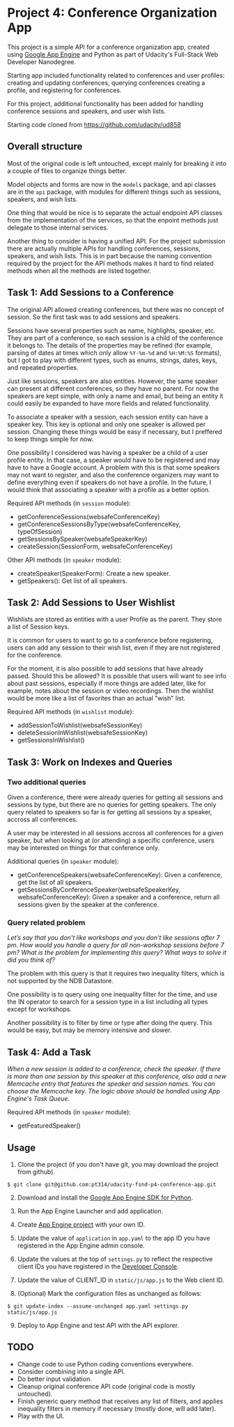 Project 4: Conference Organization App
======================================

This project is a simple API for a conference organization app, created using
[Google App Engine](https://cloud.google.com/appengine/docs) and Python
as part of Udacity's Full-Stack Web Developer Nanodegree.

Starting app included functionality related to conferences and user profiles:
creating and updating conferences, querying conferences creating a profile,
and registering for conferences. 

For this project, additional functionality has been added for handling
conference sessions and speakers, and user wish lists.

Starting code cloned from https://github.com/udacity/ud858


Overall structure
-----------------

Most of the original code is left untouched, except mainly for breaking it into
a couple of files to organize things better.

Model objects and forms are now in the ```models``` package, and api classes
are in the ```api``` package, with modules for different things such as sessions,
speakers, and wish lists.

One thing that would be nice is to separate the actual endpoint API classes
from the implementation of the services, so that the enpoint methods just
delegate to those internal services.

Another thing to consider is having a unified API. For the project submission
there are actually multiple APIs for handling conferences, sessions, speakers,
and wish lists. This is in part because the naming convention required by the
project for the API methods makes it hard to find related methods when all the
methods are listed together.


Task 1: Add Sessions to a Conference
------------------------------------

The original API allowed creating conferences, but there was no concept
of session. So the first task was to add sessions and speakers.

Sessions have several properties such as name, highlights, speaker, etc.
They are part of a conference, so each session is a child of the conference
it belongs to. The details of the properties may be refined (for example,
parsing of dates at times which only allow ```%Y-%m-%d``` and ```%H:%M:%S```
formats), but I got to play with different types, such as enums, strings,
dates, keys, and repeated properties.

Just like sessions, speakers are also entities. However, the same speaker
can present at different conferences, so they have no parent. For now the
speakers are kept simple, with only a name and email, but being an entity
it could easily be expanded to have more fields and related functionality.

To associate a speaker with a session, each session entity can have
a speaker key. This key is optional and only one speaker is allowed
per session. Changing these things would be easy if necessary, but I
preffered to keep things simple for now.

One possibility I considered was having a speaker be a child of a user
profile entity. In that case, a speaker would have to be registered and
may have to have a Google account. A problem with this is that some
speakers may not want to register, and also the conference organizers
may want to define everything even if speakers do not have a profile.
In the future, I would think that associating a speaker with a profile
as a better option.

Required API methods (in ```session``` module):

- getConferenceSessions(websafeConferenceKey)
- getConferenceSessionsByType(websafeConferenceKey, typeOfSession)
- getSessionsBySpeaker(websafeSpeakerKey)
- createSession(SessionForm, websafeConferenceKey)

Other API methods (in ```speaker``` module):

- createSpeaker(SpeakerForm): Create a new speaker.
- getSpeakers(): Get list of all speakers.


Task 2: Add Sessions to User Wishlist
-------------------------------------

Wishlists are stored as entities with a user Profile as the parent.
They store a list of Session keys.

It is common for users to want to go to a conference before registering,
users can add any session to their wish list, even if they are not registered
for the conference. 

For the moment, it is also possible to add sessions that have already passed.
Should this be allowed? It is possible that users will want to see info about
past sessions, especially if more things are added later, like for example,
notes about the session or video recordings. Then the wishlist would be more
like a list of favorites than an actual "wish" list.

Required API methods (in ```wishlist``` module):

- addSessionToWishlist(websafeSessionKey)
- deleteSessionInWishlist(websafeSessionKey)
- getSessionsInWishlist()


Task 3: Work on Indexes and Queries
-----------------------------------

### Two additional queries

Given a conference, there were already queries for getting all sessions and sessions by type,
but there are no queries for getting speakers. The only query related to speakers so far is
for getting all sessions by a speaker, accross all conferences.

A user may be interested in all sessions accross all conferences for a given speaker,
but when looking at (or attending) a specific conference, users may be interested on
things for that conference only.

Additional queries (in ```speaker``` module):

- getConferenceSpeakers(websafeConferenceKey): Given a conference, get the list of all speakers.
- getSessionsByConferenceSpeaker(websafeSpeakerKey, websafeConferenceKey): Given a speaker and a conference, return all sessions given by the speaker at the conference.

### Query related problem

*Let’s say that you don't like workshops and you don't like sessions after 7 pm.
How would you handle a query for all non-workshop sessions before 7 pm? 
What is the problem for implementing this query? What ways to solve it did you think of?*

The problem with this query is that it requires two inequality filters,
which is not supported by the NDB Datastore.

One possibility is to query using one inequality filter for the time,
and use the IN operator to search for a session type in a list including
all types except for workshops.

Another possibility is to filter by time or type after doing the query.
This would be easy, but may be memory intensive and slower. 


Task 4: Add a Task
------------------

*When a new session is added to a conference, check the speaker. If there is more than one session
by this speaker at this conference, also add a new Memcache entry that features the speaker and
session names. You can choose the Memcache key. The logic above should be handled using
App Engine's Task Queue.*

Required API methods (in ```speaker``` module):

- getFeaturedSpeaker()


Usage
-----

1) Clone the project (if you don't have git, you may download the project from github).
```
$ git clone git@github.com:pt314/udacity-fsnd-p4-conference-app.git
```

2) Download and install the [Google App Engine SDK for Python](https://cloud.google.com/appengine/downloads).

3) Run the App Engine Launcher and add application.

4) Create [App Engine project](https://console.cloud.google.com/) with your own ID.

5) Update the value of `application` in `app.yaml` to the app ID you have registered
   in the App Engine admin console.

6) Update the values at the top of `settings.py` to reflect the respective
   client IDs you have registered in the [Developer Console](https://console.developers.google.com/).

7) Update the value of CLIENT_ID in `static/js/app.js` to the Web client ID.

8) (Optional) Mark the configuration files as unchanged as follows:
```
$ git update-index --assume-unchanged app.yaml settings.py static/js/app.js
```

9) Deploy to App Engine and test API with the API explorer.


TODO
----

- Change code to use Python coding conventions everywhere.
- Consider combining into a single API.
- Do better input validation.
- Cleanup original conference API code (original code is mostly untouched).
- Finish generic query method that receives any list of filters, and applies
  inequality filters in memory if necessary (mostly done, will add later).
- Play with the UI.
